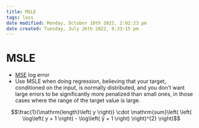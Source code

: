 ```yaml
---
title: MSLE
tags: loss
date modified: Monday, October 10th 2022, 2:02:23 pm
date created: Tuesday, July 26th 2022, 8:33:15 pm
---
```


# MSLE
- [MSE](MSE.md) log error
- Use MSLE when doing regression, believing that your target, conditioned on the input, is normally distributed, and you don’t want large errors to be significantly more penalized than small ones, in those cases where the range of the target value is large.

$$\frac{1}{\mathrm{length}\left( y \right)} \cdot \mathrm{sum}\left( \left( \log\left( y + 1 \right) - \log\left( ŷ + 1 \right) \right)^{2} \right)$$

